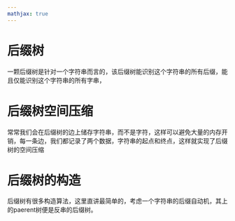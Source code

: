 ```yaml
---
mathjax: true
---
```


# 后缀树
 一颗后缀树是针对一个字符串而言的，该后缀树能识别这个字符串的所有后缀，能且仅能识别这个字符串的所有字串，
# 后缀树空间压缩
 常常我们会在后缀树的边上储存字符串，而不是字符，这样可以避免大量的内存开销，每一条边，我们都记录了两个数据，字符串的起点和终点，这样就实现了后缀树的空间压缩
# 后缀树的构造
 后缀树有很多构造算法，这里直讲最简单的，考虑一个字符串的后缀自动机，其上的paerent树便是反串的后缀树。